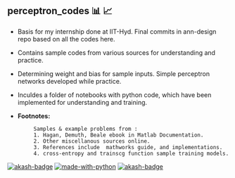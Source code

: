 ## perceptron_codes :bar_chart: :chart_with_upwards_trend:


* Basis for my internship done at IIT-Hyd. Final commits in ann-design repo based on all the codes here.

* Contains sample codes from various sources for understanding and practice.

* Determining weight and bias for sample inputs. Simple perceptron networks developed while practice.

* Inculdes a folder of notebooks with python code, which have been implemented for understanding and training.

* **Footnotes:**

           Samples & example problems from :
           1. Hagan, Demuth, Beale ebook in Matlab Documentation.
           2. Other miscellanous sources online.
           3. References include  mathworks guide, and implementations.
           4. cross-entropy and trainscg function sample training models.
           
[![akash-badge](https://img.shields.io/badge/made%20with-MATLAB-orange.svg)](https://github.com/gvsakash/ann-design) [![made-with-python](https://img.shields.io/badge/Made%20with-Python-1f425f.svg)](https://www.python.org/) [![akash-badge](https://img.shields.io/badge/tried%20and%20tested-Akash-brightgreen.svg)](https://github.com/gvsakash/)

